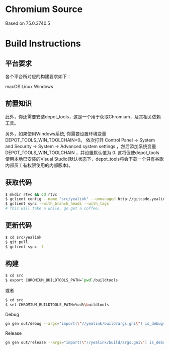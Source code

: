 # Chromium Source

Based on 75.0.3740.5

# Build Instructions

## 平台要求

各个平台所对应的构建要求如下：

macOS
Linux
Windows

## 前置知识

此外，你还需要安装depot_tools，这是一个用于获取Chromium，及其相关依赖工具。

另外，如果使用Windows系统, 你需要设置环境变量DEPOT_TOOLS_WIN_TOOLCHAIN=0。 依次打开 Control Panel → System and Security → System → Advanced system settings ，然后添加系统变量 DEPOT_TOOLS_WIN_TOOLCHAIN ，并设置默认值为 0. 这将促使depot_tools 使用本地已安装的Visual Studio(默认状态下，depot_tools将会下载一个只有谷歌内部员工有权限使用的内部版本)。

## 获取代码

```sh
$ mkdir rtvc && cd rtvc
$ gclient config --name "src/yealink" --unmanaged http://gitcode.yealink.com/server/client/web_app/crokit.git
$ gclient sync --with_branch_heads --with_tags
# This will take a while, go get a coffee.
```

## 更新代码

```sh
$ cd src/yealink
$ git pull
$ gclient sync -f
```

## 构建

```sh
$ cd src
$ export CHROMIUM_BUILDTOOLS_PATH=`pwd`/buildtools
```

或者

```sh
$ cd src
$ set CHROMIUM_BUILDTOOLS_PATH=%cd%\buildtools
```

Debug

```sh
gn gen out/debug --args="import(\"//yealink/build/args.gni\") is_debug=true"
```

Release

```sh
gn gen out/release --args="import(\"//yealink/build/args.gni\") is_debug=false"
```
